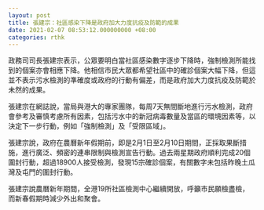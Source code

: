 ```yaml
---
layout: post
title: 張建宗：社區感染下降是政府加大力度抗疫及防範的成果
date: 2021-02-07 08:53:12.000000000 +08:00
categories: rthk
---
```


政務司司長張建宗表示，公眾要明白當社區感染數字逐步下降時，強制檢測所能找到的個案亦會相應下降。他相信市民大眾都希望社區中的確診個案大幅下降，但這並不表示污水檢測的準確度或政府的行動有偏差，而是政府加大力度抗疫及防範於未然的成果。

張建宗在網誌說，當局與港大的專家團隊，每周7天無間斷地進行污水檢測，政府會參考及審慎考慮所有因素，包括污水中的新冠病毒數量及當區的環境因素等，以決定下一步行動，例如「強制檢測」及「受限區域」。

張建宗說，政府在農曆新年假期前，即是2月1日至2月10日期間，正採取果斷措施，進行廣泛、頻密的連串限制與檢測宣告行動。過去兩星期政府順利完成20個圍封行動，超過18900人接受檢測，發現15宗確診個案，有關數字未包括昨晚土瓜灣及屯門的圍封行動。

張建宗說農曆新年期間，全港19所社區檢測中心繼續開放，呼籲市民願檢盡檢，而新春假期時減少外出和聚會。
